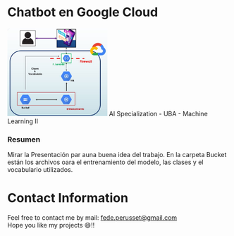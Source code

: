 # Chatbot en Google Cloud
<img src="https://github.com/FedeEzeq/ML2---Chatbot-en-Google-Cloud/blob/main/Arquitectura.JPG?raw=true" width=45% height=45%>
AI Specialization - UBA - Machine Learning II

### Resumen
Mirar la Presentación par auna buena idea del trabajo.
En la carpeta Bucket están los archivos oara el entrenamiento del modelo, las clases y el vocabulario utilizados. 

# Contact Information
Feel free to contact me by mail: fede.perusset@gmail.com <br/>
Hope you like my projects 😄!!

